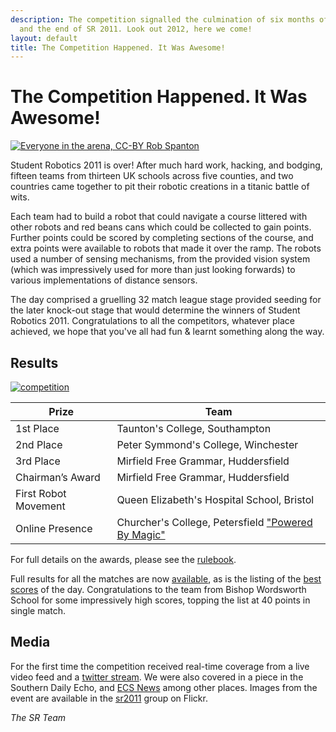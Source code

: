 ```yaml
---
description: The competition signalled the culmination of six months of hard work
  and the end of SR 2011. Look out 2012, here we come!
layout: default
title: The Competition Happened. It Was Awesome!
---
```

The Competition Happened. It Was Awesome!
=========================================

<a href="http://www.flickr.com/photos/rspanton/5610488796/in/set-72157626476429584">
<img class="right" src="http://farm6.static.flickr.com/5149/5610488796_9890a0771f.jpg" title="Everyone in the arena, CC-BY Rob Spanton" />
</a>

Student Robotics 2011 is over!  After much hard work, hacking, and bodging, fifteen teams from thirteen UK schools across five counties, and two countries came together to pit their robotic creations in a titanic battle of wits.

Each team had to build a robot that could navigate a course littered with other robots and red beans cans which could be collected to gain points.
Further points could be scored by completing sections of the course,
 and extra points were available to robots that made it over the ramp.
The robots used a number of sensing mechanisms,
 from the provided vision system
 (which was impressively used for more than just looking forwards)
 to various implementations of distance sensors.

The day comprised a gruelling 32 match league stage provided seeding for the later knock-out stage that would determine the winners of Student Robotics 2011.
Congratulations to all the competitors, whatever place achieved,
 we hope that you've all had fun & learnt something along the way.

Results
-------

<a href="http://www.flickr.com/photos/rspanton/5620491515/in/set-72157626476429584">
<img src="http://farm6.static.flickr.com/5149/5620491515_f787fd1da1.jpg" alt="competition" title="Alex Forward and Neil White presenting prizes the arena, CC-BY Rob Spanton" class="right" />
</a>


|        Prize          |            Team
|-----------------------|-----------------------------------------------
| 1st Place             | Taunton's College, Southampton
| 2nd Place             | Peter Symmond's College, Winchester
| 3rd Place             | Mirfield Free Grammar, Huddersfield
| Chairman’s Award      | Mirfield Free Grammar, Huddersfield
| First Robot Movement  | Queen Elizabeth's Hospital School, Bristol
| Online Presence       | Churcher's College, Petersfield ["Powered By Magic"](http://www.poweredbymagic.co.uk/)

For full details on the awards, please see the [rulebook](/resources/2011/rulebook.pdf).

Full results for all the matches are now [available](/resources/2011/all.results),
 as is the listing of the [best scores](/resources/2011/best.results) of the day.
Congratulations to the team from Bishop Wordsworth School for some impressively high scores,
 topping the list at 40 points in single match.

Media
-----

For the first time the competition received real-time coverage from a live video feed and a [twitter stream](http://twitter.com/StudentRobotics).
We were also covered in a piece in the Southern Daily Echo, and [ECS News](http://www.ecs.soton.ac.uk/about/news/3708) among other places.
Images from the event are available in the [sr2011](http://www.flickr.com/groups/sr2011/) group on Flickr.

_The SR Team_
